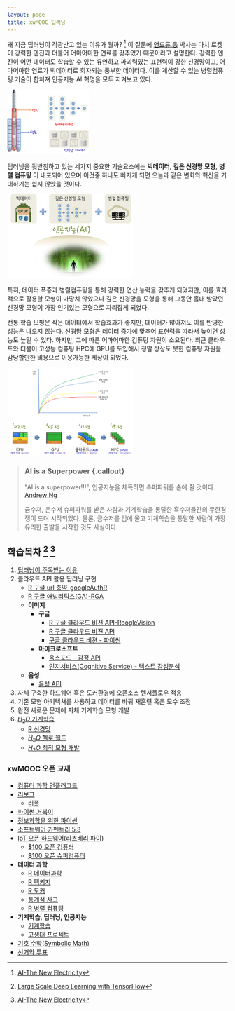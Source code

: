 ```yaml
---
layout: page
title: xwMOOC 딥러닝
---
```



왜 지금 딥러닝이 각광받고 있는 이유가 뭘까? [^andrew-ng-spark-2016] 이 질문에 [앤드류 응](http://www.andrewng.org/) 박사는 마치 로켓이 강력한 엔진과 더불어 어마어마한 연료를 갖추었기 때문이라고 설명한다. 강력한 엔진이 어떤 데이터도 학습할 수 있는 유연하고 파괴력있는 표현력이 강한 신경망이고, 어마어마한 연료가 빅데이터로 회자되는 풍부한 데이터다. 이를 계산할 수 있는 병렬컴퓨팅 기술이 합쳐져 인공지능 AI 혁명을 모두 지켜보고 있다.

<img src="fig/ear-of-dl.png" width="37%" />

딥러닝을 뒷받침하고 있는 세가지 중요한 기술요소에는 **빅데이터**, **깊은 신경망 모형**, **병렬 컴퓨팅** 이 내포되어 있으며 이것중 하나도 빠지게 되면 오늘과 같은 변화와 혁신을 기대하기는 쉽지 않았을 것이다.

<img src="fig/three-pillars.png" width="57%" />

특히, 데이터 폭증과 병렬컴퓨팅을 통해 강력한 연산 능력을 갖추게 되었지만, 이를 효과적으로 활용할 모형이 마땅치 않았으나 깊은 신경망을 모형을 통해 그동안 홀대 받았던 신경망 모형이 가장 인기있는 모형으로 자리잡게 되었다.

전통 학습 모형은 작은 데이터에서 학습효과가 좋지만, 데이터가 많아져도 이를 반영한 성능은 나오지 않는다. 신경망 모형은 데이터 증가에 맞추어 표현력을 따라서 높이면 성능도 높일 수 있다. 하지만, 그에 따른 어마어마한 컴퓨팅 자원이 소요된다. 최근 클라우드와 더불어 고성능 컴퓨팅 HPC에 GPU를 도입해서 정말 상상도 못한 컴퓨팅 자원을 감당할만한 비용으로 이용가능한 세상이 되었다.

<img src="fig/dl-hpc-evolution.png" width="57%" />



> ### AI is a Superpower {.callout}
>
> "AI is a superpower!!!", 인공지능을 체득하면 슈퍼파워를 손에 쥘 것이다. [Andrew Ng](https://twitter.com/andrewyng/status/728986380638916609)
>
> 금수저, 은수저 슈퍼파워를 받은 사람과 기계학습을 통달한 흑수저들간의 무한경쟁이 드뎌 시작되었다. 물론, 
> 금수저를 입에 물고 기계학습을 통달한 사람이 가장 유리한 출발을 시작한 것도 사실이다.


## 학습목차 [^jeff-dean-spark-2016] [^andrew-ng-spark-2016]

[^jeff-dean-spark-2016]: [Large Scale Deep Learning with TensorFlow](https://www.youtube.com/watch?v=XYwIDn00PAo) 
[^andrew-ng-spark-2016]: [AI-The New Electricity](https://www.youtube.com/watch?v=4eJhcxfYR4I)

1. [딥러닝이 주목받는 이유](why-dl.html)
1. 클라우드 API 활용 딥러닝 구현
    - [R 구글 url 축약-googleAuthR](r-short-url.html)
    - [R 구글 애널리틱스(GA)-RGA](r-ga.html)
    - **이미지**
        - **구글**
            - [R 구글 클라우드 비젼 API-RoogleVision](r-google-vision-rooglevision.html)
            - [R 구글 클라우드 비젼 API](r-google-vision-api.html)
            - [구글 클라우드 비젼 - 파이썬](gc-vision.html)            
        - **마이크로소프트**
            - [옥스포드 - 감정 API](ms-oxford-emotion.html)
            - [인지서비스(Cognitive Service) - 텍스트 감성분석](ms-cognitive-text-sentiment.html)
    - **음성**
        - [음성 API](speech-api.html)
1. 자체 구축한 하드웨어 혹은 도커환경에 오픈소스 텐서플로우 적용
1. 기존 모형 아키텍쳐를 사용하고 데이터를 바꿔 재훈련 혹은 모수 조정
1. 완전 새로운 문제에 자체 기계학습 모형 개발 
1. [$H_2 O$ 기계학습](h20-arch.html)
    - [R 신경망](r-nnet.html)
    - [$H_2 O$ 헬로 월드](h2o-hello-world.html)
    - [$H_2 O$ 최적 모형 개발](h2o-gbm-titanic.html)

### xwMOOC 오픈 교재

- [컴퓨터 과학 언플러그드](http://unplugged.xwmooc.org)  
- [리보그](http://reeborg.xwmooc.org)  
     - [러플](http://rur-ple.xwmooc.org)  
- [파이썬 거북이](http://swcarpentry.github.io/python-novice-turtles/index-kr.html)  
- [정보과학을 위한 파이썬](http://python.xwmooc.org)  
- [소프트웨어 카펜트리 5.3](http://swcarpentry.xwmooc.org)
- [IoT 오픈 하드웨어(라즈베리 파이)](http://raspberry-pi.xwmooc.org/)
    - [$100 오픈 컴퓨터](http://computer.xwmooc.org/)   
    - [$100 오픈 슈퍼컴퓨터](http://computers.xwmooc.org/)
- **데이터 과학**
    - [R 데이터과학](http://data-science.xwmooc.org/)
    - [R 팩키지](http://r-pkgs.xwmooc.org/)
    - [R 도커](http://statkclee.github.io/r-docker/)
    - [통계적 사고](http://think-stat.xwmooc.org/)
    - [R 병렬 컴퓨팅](http://parallel.xwmooc.org/)    
- **기계학습, 딥러닝, 인공지능**
    - [기계학습](http://statkclee.github.io/ml)
    - [고생대 프로젝트](http://statkclee.github.io/trilobite)
- [기호 수학(Symbolic Math)](http://sympy.xwmooc.org/)
- [선거와 투표](http://politics.xwmooc.org/)

